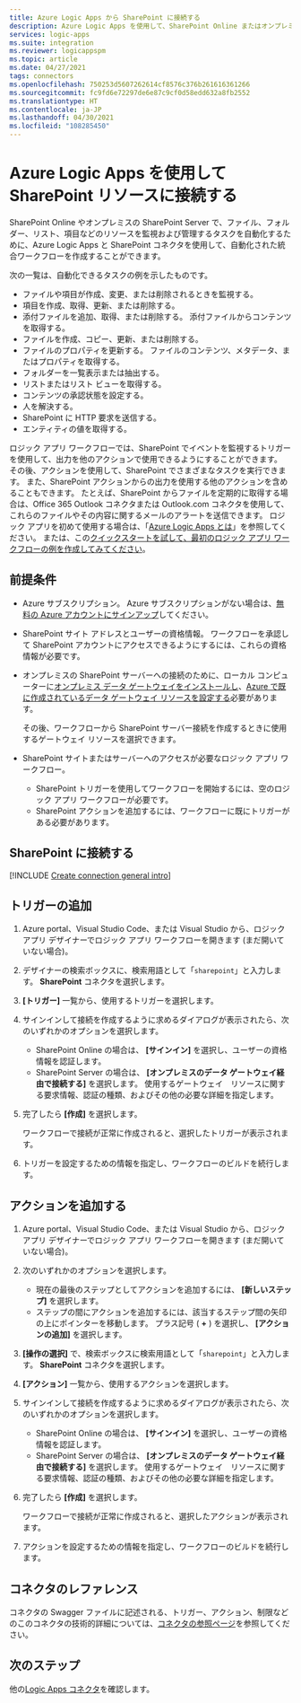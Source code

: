 ```yaml
---
title: Azure Logic Apps から SharePoint に接続する
description: Azure Logic Apps を使用して、SharePoint Online またはオンプレミスの SharePoint Server のリソースを監視および管理します
services: logic-apps
ms.suite: integration
ms.reviewer: logicappspm
ms.topic: article
ms.date: 04/27/2021
tags: connectors
ms.openlocfilehash: 750253d5607262614cf8576c376b261616361266
ms.sourcegitcommit: fc9fd6e72297de6e87c9cf0d58edd632a8fb2552
ms.translationtype: HT
ms.contentlocale: ja-JP
ms.lasthandoff: 04/30/2021
ms.locfileid: "108285450"
---
```

# <a name="connect-to-sharepoint-resources-with-azure-logic-apps"></a>Azure Logic Apps を使用して SharePoint リソースに接続する

SharePoint Online やオンプレミスの SharePoint Server で、ファイル、フォルダー、リスト、項目などのリソースを監視および管理するタスクを自動化するために、Azure Logic Apps と SharePoint コネクタを使用して、自動化された統合ワークフローを作成することができます。

次の一覧は、自動化できるタスクの例を示したものです。

* ファイルや項目が作成、変更、または削除されるときを監視する。
* 項目を作成、取得、更新、または削除する。
* 添付ファイルを追加、取得、または削除する。 添付ファイルからコンテンツを取得する。
* ファイルを作成、コピー、更新、または削除する。 
* ファイルのプロパティを更新する。 ファイルのコンテンツ、メタデータ、またはプロパティを取得する。
* フォルダーを一覧表示または抽出する。
* リストまたはリスト ビューを取得する。
* コンテンツの承認状態を設定する。
* 人を解決する。
* SharePoint に HTTP 要求を送信する。
* エンティティの値を取得する。

ロジック アプリ ワークフローでは、SharePoint でイベントを監視するトリガーを使用して、出力を他のアクションで使用できるようにすることができます。 その後、アクションを使用して、SharePoint でさまざまなタスクを実行できます。 また、SharePoint アクションからの出力を使用する他のアクションを含めることもできます。 たとえば、SharePoint からファイルを定期的に取得する場合は、Office 365 Outlook コネクタまたは Outlook.com コネクタを使用して、これらのファイルやその内容に関するメールのアラートを送信できます。 ロジック アプリを初めて使用する場合は、「[Azure Logic Apps とは](../logic-apps/logic-apps-overview.md)」を参照してください。 または、この[クイックスタートを試して、最初のロジック アプリ ワークフローの例を作成してみてください](../logic-apps/quickstart-create-first-logic-app-workflow.md)。

## <a name="prerequisites"></a>前提条件

* Azure サブスクリプション。 Azure サブスクリプションがない場合は、[無料の Azure アカウントにサインアップ](https://azure.microsoft.com/free/)してください。 

* SharePoint サイト アドレスとユーザーの資格情報。 ワークフローを承認して SharePoint アカウントにアクセスできるようにするには、これらの資格情報が必要です。

* オンプレミスの SharePoint サーバーへの接続のために、ローカル コンピューターに[オンプレミス データ ゲートウェイをインストールし](../logic-apps/logic-apps-gateway-install.md)、[Azure で既に作成されているデータ ゲートウェイ リソースを設定する](../logic-apps/logic-apps-gateway-connection.md)必要があります。

  その後、ワークフローから SharePoint サーバー接続を作成するときに使用するゲートウェイ リソースを選択できます。

* SharePoint サイトまたはサーバーへのアクセスが必要なロジック アプリ ワークフロー。

  * SharePoint トリガーを使用してワークフローを開始するには、空のロジック アプリ ワークフローが必要です。
  * SharePoint アクションを追加するには、ワークフローに既にトリガーがある必要があります。

## <a name="connect-to-sharepoint"></a>SharePoint に接続する

[!INCLUDE [Create connection general intro](../../includes/connectors-create-connection-general-intro.md)]

## <a name="add-a-trigger"></a>トリガーの追加

1. Azure portal、Visual Studio Code、または Visual Studio から、ロジック アプリ デザイナーでロジック アプリ ワークフローを開きます (まだ開いていない場合)。

1. デザイナーの検索ボックスに、検索用語として「`sharepoint`」と入力します。 **SharePoint** コネクタを選択します。

1. **[トリガー]** 一覧から、使用するトリガーを選択します。

1. サインインして接続を作成するように求めるダイアログが表示されたら、次のいずれかのオプションを選択します。

   * SharePoint Online の場合は、 **[サインイン]** を選択し、ユーザーの資格情報を認証します。
   * SharePoint Server の場合は、 **[オンプレミスのデータ ゲートウェイ経由で接続する]** を選択します。 使用するゲートウェイ　リソースに関する要求情報、認証の種類、およびその他の必要な詳細を指定します。

1. 完了したら **[作成]** を選択します。

   ワークフローで接続が正常に作成されると、選択したトリガーが表示されます。

1. トリガーを設定するための情報を指定し、ワークフローのビルドを続行します。

## <a name="add-an-action"></a>アクションを追加する

1. Azure portal、Visual Studio Code、または Visual Studio から、ロジック アプリ デザイナーでロジック アプリ ワークフローを開きます (まだ開いていない場合)。

1. 次のいずれかのオプションを選択します。

   * 現在の最後のステップとしてアクションを追加するには、 **[新しいステップ]** を選択します。
   * ステップの間にアクションを追加するには、該当するステップ間の矢印の上にポインターを移動します。 プラス記号 ( **+** ) を選択し、 **[アクションの追加]** を選択します。

1. **[操作の選択]** で、検索ボックスに検索用語として「`sharepoint`」と入力します。 **SharePoint** コネクタを選択します。

1. **[アクション]** 一覧から、使用するアクションを選択します。

1. サインインして接続を作成するように求めるダイアログが表示されたら、次のいずれかのオプションを選択します。

   * SharePoint Online の場合は、 **[サインイン]** を選択し、ユーザーの資格情報を認証します。
   * SharePoint Server の場合は、 **[オンプレミスのデータ ゲートウェイ経由で接続する]** を選択します。 使用するゲートウェイ　リソースに関する要求情報、認証の種類、およびその他の必要な詳細を指定します。

1. 完了したら **[作成]** を選択します。

   ワークフローで接続が正常に作成されると、選択したアクションが表示されます。

1. アクションを設定するための情報を指定し、ワークフローのビルドを続行します。

## <a name="connector-reference"></a>コネクタのレファレンス

コネクタの Swagger ファイルに記述される、トリガー、アクション、制限などのこのコネクタの技術的詳細については、[コネクタの参照ページ](/connectors/sharepoint/)を参照してください。

## <a name="next-steps"></a>次のステップ

他の[Logic Apps コネクタ](../connectors/apis-list.md)を確認します。